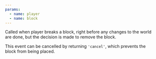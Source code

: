 ```yaml
---
params:
  - name: player
  - name: block
---
```


Called when player breaks a block, right before any changes to the world are done, but the decision is made to remove the block.

This event can be cancelled by returning `'cancel'`, which prevents the block from being placed.
